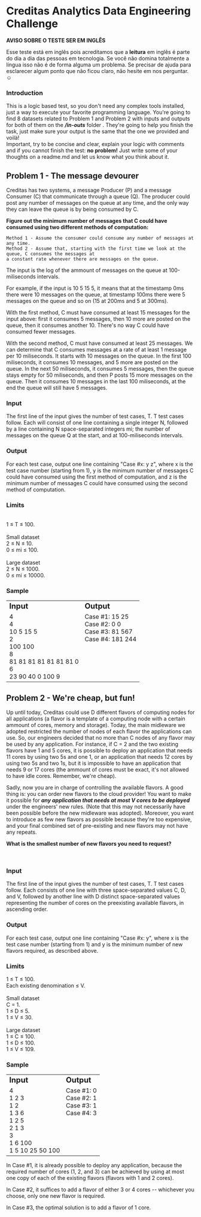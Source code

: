 # Creditas Analytics Data Engineering Challenge

**AVISO SOBRE O TESTE SER EM INGLÊS**

Esse teste está em inglês pois acreditamos que a **leitura** em inglês é parte do dia a dia das pessoas em tecnologia. Se você não domina totalmente a língua isso não é de forma alguma um problema. Se precisar de ajuda para esclarecer algum ponto que não ficou claro, não hesite em nos perguntar. :relaxed:  
  
### Introduction
  This is a logic based test, so you don't need any complex tools installed, just a way to execute your favorite programming language. You're going to find 8 datasets related to Problem 1 and Problem 2 with inputs and outputs for both of them on the ***/in-outs***  folder . They're going to help you finish the task, just make sure your output is the same that the one we provided and voilà!  
    Important, try to be concise and clear, explain your logic with comments and if you cannot finish the test: **no problem!** Just write some of your thoughts on a readme.md and let us know what you think about it.

## Problem 1 - The message devourer

Creditas has two systems, a message Producer (P) and a message Consumer (C) that communicate through a queue (Q). The producer could post any number of messages on the queue at any time, and the only way they can leave the queue is by being consumed by C.
<br />

**Figure out the minimum number of messages that C could have consumed using two different methods of computation:**

    Method 1 - Assume the consumer could consume any number of messages at any time.
    Method 2 - Assume that, starting with the first time we look at the queue, C consumes the messages at  
    a constant rate whenever there are messages on the queue. 


The input is the log of the ammount of messages on the queue at 100-miliseconds intervals.

For example, if the input is 10 5 15 5, it means that at the timestamp 0ms there were 10 messages on the queue, at timestamp 100ms there were 5 messages on the queue and so on (15 at 200ms and 5 at 300ms).

With the first method, C must have consumed at least 15 messages for the input above: first it consumes 5 messages, then 10 more are posted on the queue, then it consumes another 10. There's no way C could have consumed fewer messages.

With the second method, C must have consumed at least 25 messages. We can determine that C consumes messages at a rate of at least 1 message per 10 miliseconds. It starts with 10 messages on the queue. In the first 100 miliseconds, it consumes 10 messages, and 5 more are posted on the queue. In the next 50 miliseconds, it consumes 5 messages, then the queue stays empty for 50 miliseconds, and then P posts 15 more messages on the queue. Then it consumes 10 messages in the last 100 miliseconds, at the end the queue will still have 5 messages.

### Input

The first line of the input gives the number of test cases, T. T test cases follow. Each will consist of one line containing a single integer N, followed by a line containing N space-separated integers mi; the number of messages on the queue Q at the start, and at 100-miliseconds intervals.

### Output

For each test case, output one line containing "Case #x: y z", where x is the test case number (starting from 1), y is the minimum number of messages C could have consumed using the first method of computation, and z is the minimum number of messages C could have consumed using the second method of computation.

### Limits
<br />1 ≤ T ≤ 100.
<br />
<br />Small dataset
<br />2 ≤ N ≤ 10.
<br />0 ≤ mi ≤ 100.
<br />
<br />Large dataset
<br />2 ≤ N ≤ 1000.
<br />0 ≤ mi ≤ 10000.

### Sample


<table border="0">
 <tr>
    <td><b style="font-size:20px">Input</b></td>
    <td><b style="font-size:20px">Output</b></td>
 </tr>
 <tr>
    <td valign="top">
    4
    <br>4
    <br>10 5 15 5
    <br>2
    <br>100 100
    <br>8
    <br>81 81 81 81 81 81 81 0
    <br>6
    <br>23 90 40 0 100 9
</td>
    <td valign="top">
    Case #1: 15 25
    <br>Case #2: 0 0
    <br>Case #3: 81 567
    <br>Case #4: 181 244</td>
 </tr>
</table>



## Problem 2 - We're cheap, but fun!

Up until today, Creditas could use D different flavors of computing nodes for all applications (a flavor is a template of a computing node with a certain ammount of cores, memory and storage). Today, the main midleware we adopted restricted the number of nodes of each flavor the applications can use. So, our engineers decided that no more than C nodes of any flavor may be used by any application. For instance, if C = 2 and the two existing flavors have 1 and 5 cores, it is possible to deploy an application that needs 11 cores by using two 5s and one 1, or an application that needs 12 cores by using two 5s and two 1s, but it is impossible to have an application that needs 9 or 17 cores (the ammount of cores must be exact, it's not allowed to have idle cores. Remember, we're cheap).

Sadly, now you are in charge of controlling the available flavors. A good thing is: you can order new flavors to the cloud provider! You want to make it possible for ***any application that needs at most V cores to be deployed*** under the engineers' new rules. (Note that this may not necessarily have been possible before the new midleware was adopted). Moreover, you want to introduce as few new flavors as possible because they're too expensive, and your final combined set of pre-existing and new flavors may not have any repeats.

**What is the smallest number of new flavors you need to request?**

<br />

### Input
The first line of the input gives the number of test cases, T. T test cases follow. Each consists of one line with three space-separated values C, D, and V, followed by another line with D distinct space-separated values representing the number of cores on the preexisting available flavors, in ascending order.

### Output
For each test case, output one line containing "Case #x: y", where x is the test case number (starting from 1) and y is the minimum number of new flavors required, as described above.

### Limits
1 ≤ T ≤ 100.
<br />Each existing denomination ≤ V.
<br /><br />Small dataset
<br />C = 1.
<br />1 ≤ D ≤ 5.
<br />1 ≤ V ≤ 30.
<br /><br />Large dataset
<br />1 ≤ C ≤ 100.
<br />1 ≤ D ≤ 100.
<br />1 ≤ V ≤ 109.

### Sample

<table border="0">
 <tr>
    <td><b style="font-size:20px">Input</b></td>
    <td><b style="font-size:20px">Output</b></td>
 </tr>
 <tr>
    <td valign="top">
        4
        <br>1 2 3
        <br>1 2
        <br>1 3 6
        <br>1 2 5
        <br>2 1 3
        <br>3
        <br>1 6 100
        <br>1 5 10 25 50 100
    </td>
    <td valign="top">
            Case #1: 0
        <br>Case #2: 1
        <br>Case #3: 1
        <br>Case #4: 3
    </td>
 </tr>
</table>

In Case #1, it is already possible to deploy any application, because the required number of cores (1, 2, and 3) can be achieved by using at most one copy of each of the existing flavors (flavors with 1 and 2 cores).

In Case #2, it suffices to add a flavor of either 3 or 4 cores -- whichever you choose, only one new flavor is required.

In Case #3, the optimal solution is to add a flavor of 1 core.
